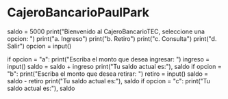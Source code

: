 # CajeroBancarioPaulPark
saldo = 5000
print("Bienvenido al CajeroBancarioTEC, seleccione una opcion: ")
print("a. Ingreso")
print("b. Retiro")
print("c. Consulta")
print("d. Salir")
opcion = input()

if opcion = "a":
  print("Escriba el monto que desea ingresar: ")
  ingreso = input()
  saldo = saldo + ingreso
  print("Tu saldo actual es:"), saldo
if opcion = "b":
  print("Escriba el monto que desea retirar: ")
  retiro = input()
  saldo = saldo - retiro
  print("Tu saldo actual es:"), saldo
if opcion = "c":
  print("Tu saldo actual es:"), saldo
